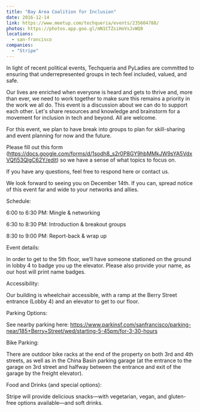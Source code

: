 ```yaml
---
title: "Bay Area Coalition for Inclusion"
date: 2016-12-14
link: https://www.meetup.com/techqueria/events/235604788/
photos: https://photos.app.goo.gl/mN1CTZsiHoVsJvWQ8
locations:
  - san-francisco
companies:
  - "Stripe"
---
```


In light of recent political events, Techqueria and PyLadies are committed to ensuring that underrepresented groups in tech feel included, valued, and safe.

Our lives are enriched when everyone is heard and gets to thrive and, more than ever, we need to work together to make sure this remains a priority in the work we all do. This event is a discussion about we can do to support each other. Let's share resources and knowledge and brainstorm for a movement for inclusion in tech and beyond. All are welcome.

For this event, we plan to have break into groups to plan for skill-sharing and event planning for now and the future.

Please fill out this form (https://docs.google.com/forms/d/1sodh8_s2r0P8GY9hbMMkJW9sYA5VdxVQfi53QlgC62Y/edit) so we have a sense of what topics to focus on.

If you have any questions, feel free to respond here or contact us.

We look forward to seeing you on December 14th. If you can, spread notice of this event far and wide to your networks and allies.

Schedule:

6:00 to 6:30 PM: Mingle & networking

6:30 to 8:30 PM: Introduction & breakout groups

8:30 to 9:00 PM: Report-back & wrap up

Event details:

In order to get to the 5th floor, we’ll have someone stationed on the ground in lobby 4 to badge you up the elevator. Please also provide your name, as our host will print name badges.

Accessibility:

Our building is wheelchair accessible, with a ramp at the Berry Street entrance (Lobby 4) and an elevator to get to our floor.

Parking Options:

See nearby parking here: https://www.parkinsf.com/sanfrancisco/parking-near/185+Berry+Street/wed/starting-5-45pm/for-3-30-hours

Bike Parking:

There are outdoor bike racks at the end of the property on both 3rd and 4th streets, as well as in the China Basin parking garage (at the entrance to the garage on 3rd street and halfway between the entrance and exit of the garage by the freight elevator).

Food and Drinks (and special options):

Stripe will provide delicious snacks—with vegetarian, vegan, and gluten-free options available—and soft drinks.
